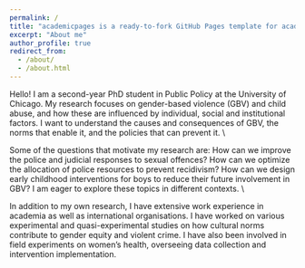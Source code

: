 ```yaml
---
permalink: /
title: "academicpages is a ready-to-fork GitHub Pages template for academic personal websites"
excerpt: "About me"
author_profile: true
redirect_from: 
  - /about/
  - /about.html
---
```


Hello! I am a second-year PhD student in Public Policy at the University of Chicago. My research focuses on gender-based violence (GBV) and child abuse, and how these are influenced by individual, social and institutional factors. I want to understand the causes and consequences of GBV, the norms that enable it, and the policies that can prevent it. \

Some of the questions that motivate my research are: How can we improve the police and judicial responses to sexual offences? How can we optimize the allocation of police resources to prevent recidivism? How can we design early childhood interventions for boys to reduce their future involvement in GBV? I am eager to explore these topics in different contexts. \

In addition to my own research, I have extensive work experience in academia as well as international organisations. I have worked on various experimental and quasi-experimental studies on how cultural norms contribute to gender equity and violent crime. I have also been involved in field experiments on women’s health, overseeing data collection and intervention implementation.
